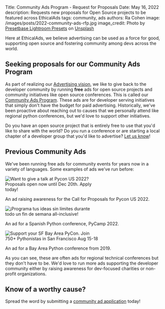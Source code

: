 Title: Community Ads Program - Request for Proposals
Date: May 16, 2022
description: Requests new proposals for Open Source projects to be featured across EthicalAds
tags: community, ads
authors: Ra Cohen
image: /images/posts/2022-community-ads-rfp.jpg
image_credit: <span>Photo by <a href="https://unsplash.com/@presetbase?utm_source=unsplash&utm_medium=referral&utm_content=creditCopyText">Presetbase Lightroom Presets</a> on <a href=" https://unsplash.com/photos/QN6NkYi3CKs?utm_source=unsplash&utm_medium=referral&utm_content=creditCopyText">Unsplash</a></span>


Here at EthicalAds, we believe advertising can be used as a force for good, supporting open source and fostering community among devs across the world.

## Seeking proposals for our Community Ads Program

As part of realizing our [Advertising vision](https://www.ethicalads.io/advertising-vision/?ref=community-ads-rfp), we like to give back to the developer community by running **free** ads for open source projects and community initiatives like open source conferences.
This is called our [Community Ads Program](https://www.ethicalads.io/community-ads/?ref=community-ads-rfp).
These ads are for developer serving initiatives that simply don't have the budget for paid advertising.
Historically, we've been proactive about reaching out to causes that we personally attend like regional python conferences, but we'd love to support other initiatives.

Do you have an open source project that is entirely free to use that you'd like to share with the world?
Do you run a conference or are starting a local chapter of a developer group that you'd like to advertise?
[Let us know](https://www.ethicalads.io/community-ads/?ref=community-ads-rfp)!


## Previous Community Ads

We've been running free ads for community events for years now in a variety of languages.
Some examples of ads we've run before:

<div class="postimage text-center">
  <img src="{static}../images/pages/community-ads-pycon-example.png" alt="Want to give a talk at Pycon US 2022? Proposals open now until Dec 20th. Apply today!" style="max-width: 300px">
  <p>An ad raising awareness for the Call for Proposals for Pycon US 2022.</p>
</div>

<div class="postimage text-center">
  <img src="{static}../images/posts/2022-pycamp.png" alt="¡Programa tus ideas sin límites durante todo un fin de semana all-inclusive!" style="max-width: 300px">
  <p>An ad for a Spanish Python conference, PyCamp 2022.</p>
</div>

<div class="postimage text-center">
  <img src="{static}../images/posts/2019-PyBay.png" alt="Support your SF Bay Area PyCon. Join 750+ Pythonistas in San Francisco Aug 15-18" style="max-width: 300px">
  <p>An ad for a Bay Area Python conference from 2019.</p>
</div>

As you can see, these are often ads for regional technical conferences but they don't have to be.
We'd love to run more ads supporting the developer community either by raising awareness for dev-focused charities or non-profit organizations.


## Know of a worthy cause?

Spread the word by submitting a [community ad application](https://www.ethicalads.io/community-ads/?ref=community-ads-rfp) today!
